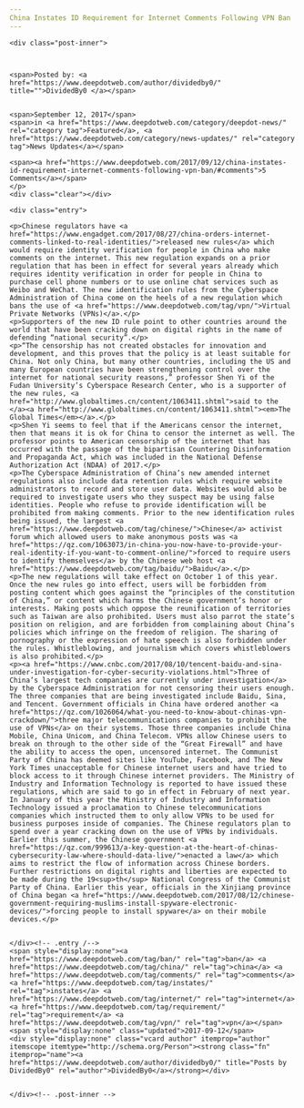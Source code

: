 ```yaml
---
China Instates ID Requirement for Internet Comments Following VPN Ban
---
```

<article class="post-listing post-22504 post type-post status-publish format-standard has-post-thumbnail hentry 
category-news-updates tag-ban tag-china tag-comments tag-instates tag-internet tag-requirement tag-vpn">
    
    <div class="post-inner">
    
    
        
    <span>Posted by: <a href="https://www.deepdotweb.com/author/dividedby0/" title="">DividedBy0 </a></span>
    
    
    <span>September 12, 2017</span>
    <span>in <a href="https://www.deepdotweb.com/category/deepdot-news/" rel="category tag">Featured</a>, <a href="https://www.deepdotweb.com/category/news-updates/" rel="category tag">News Updates</a></span>
    
    <span><a href="https://www.deepdotweb.com/2017/09/12/china-instates-id-requirement-internet-comments-following-vpn-ban/#comments">5 Comments</a></span>
    </p>
    <div class="clear"></div>
    
    <div class="entry">
    
    <p>Chinese regulators have <a href="https://www.engadget.com/2017/08/27/china-orders-internet-comments-linked-to-real-identities/">released new rules</a> which would require identity verification for people in China who make comments on the internet. This new regulation expands on a prior regulation that has been in effect for several years already which requires identity verification in order for people in China to purchase cell phone numbers or to use online chat services such as Weibo and WeChat. The new identification rules from the Cyberspace Administration of China come on the heels of a new regulation which bans the use of <a href="https://www.deepdotweb.com/tag/vpn/">Virtual Private Networks (VPNs)</a>.</p>
    <p>Supporters of the new ID rule point to other countries around the world that have been cracking down on digital rights in the name of defending “national security”.</p>
    <p>“The censorship has not created obstacles for innovation and development, and this proves that the policy is at least suitable for China. Not only China, but many other countries, including the US and many European countries have been strengthening control over the internet for national security reasons,” professor Shen Yi of the Fudan University’s Cyberspace Research Center, who is a supporter of the new rules, <a href="http://www.globaltimes.cn/content/1063411.shtml">said to the </a><a href="http://www.globaltimes.cn/content/1063411.shtml"><em>The Global Times</em></a>.</p>
    <p>Shen Yi seems to feel that if the Americans censor the internet, then that means it is ok for China to censor the internet as well. The professor points to American censorship of the internet that has occurred with the passage of the bipartisan Countering Disinformation and Propaganda Act, which was included in the National Defense Authorization Act (NDAA) of 2017.</p>
    <p>The Cyberspace Administration of China’s new amended internet regulations also include data retention rules which require website administrators to record and store user data. Websites would also be required to investigate users who they suspect may be using false identities. People who refuse to provide identification will be prohibited from making comments. Prior to the new identification rules being issued, the largest <a href="https://www.deepdotweb.com/tag/chinese/">Chinese</a> activist forum which allowed users to make anonymous posts was <a href="https://qz.com/1063073/in-china-you-now-have-to-provide-your-real-identity-if-you-want-to-comment-online/">forced to require users to identify themselves</a> by the Chinese web host <a href="https://www.deepdotweb.com/tag/baidu/">Baidu</a>.</p>
    <p>The new regulations will take effect on October 1 of this year. Once the new rules go into effect, users will be forbidden from posting content which goes against the “principles of the constitution of China,” or content which harms the Chinese government’s honor or interests. Making posts which oppose the reunification of territories such as Taiwan are also prohibited. Users must also parrot the state’s position on religion, and are forbidden from complaining about China’s policies which infringe on the freedom of religion. The sharing of pornography or the expression of hate speech is also forbidden under the rules. Whistleblowing, and journalism which covers whistleblowers is also prohibited.</p>
    <p><a href="https://www.cnbc.com/2017/08/10/tencent-baidu-and-sina-under-investigation-for-cyber-security-violations.html">Three of China’s largest tech companies are currently under investigation</a> by the Cyberspace Administration for not censoring their users enough. The three companies that are being investigated include Baidu, Sina, and Tencent. Government officials in China have ordered another <a href="https://qz.com/1026064/what-you-need-to-know-about-chinas-vpn-crackdown/">three major telecommunications companies to prohibit the use of VPNs</a> on their systems. Those three companies include China Mobile, China Unicom, and China Telecom. VPNs allow Chinese users to break on through to the other side of the “Great Firewall” and have the ability to access the open, uncensored internet. The Communist Party of China has deemed sites like YouTube, Facebook, and The New York Times unacceptable for Chinese internet users and have tried to block access to it through Chinese internet providers. The Ministry of Industry and Information Technology is reported to have issued these regulations, which are said to go in effect in February of next year. In January of this year the Ministry of Industry and Information Technology issued a proclamation to Chinese telecommunications companies which instructed them to only allow VPNs to be used for business purposes inside of companies. The Chinese regulators plan to spend over a year cracking down on the use of VPNs by individuals. Earlier this summer, the Chinese government <a href="https://qz.com/999613/a-key-question-at-the-heart-of-chinas-cybersecurity-law-where-should-data-live/">enacted a law</a> which aims to restrict the flow of information across Chinese borders. Further restrictions on digital rights and liberties are expected to be made during the 19<sup>th</sup> National Congress of the Communist Party of China. Earlier this year, officials in the Xinjiang province of China began <a href="https://www.deepdotweb.com/2017/08/12/chinese-government-requiring-muslims-install-spyware-electronic-devices/">forcing people to install spyware</a> on their mobile devices.</p>
    
    
    </div><!-- .entry /-->
    <span style="display:none"><a href="https://www.deepdotweb.com/tag/ban/" rel="tag">ban</a> <a href="https://www.deepdotweb.com/tag/china/" rel="tag">china</a> <a href="https://www.deepdotweb.com/tag/comments/" rel="tag">comments</a> <a href="https://www.deepdotweb.com/tag/instates/" rel="tag">instates</a> <a href="https://www.deepdotweb.com/tag/internet/" rel="tag">internet</a> <a href="https://www.deepdotweb.com/tag/requirement/" rel="tag">requirement</a> <a href="https://www.deepdotweb.com/tag/vpn/" rel="tag">vpn</a></span>				<span style="display:none" class="updated">2017-09-12</span>
    <div style="display:none" class="vcard author" itemprop="author" itemscope itemtype="http://schema.org/Person"><strong class="fn" itemprop="name"><a href="https://www.deepdotweb.com/author/dividedby0/" title="Posts by DividedBy0" rel="author">DividedBy0</a></strong></div>
    
    
    </div><!-- .post-inner -->
</article><!-- .post-listing -->


